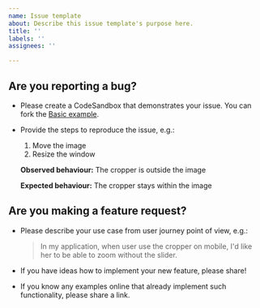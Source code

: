 ```yaml
---
name: Issue template
about: Describe this issue template's purpose here.
title: ''
labels: ''
assignees: ''

---
```


## Are you reporting a bug?

- Please create a CodeSandbox that demonstrates your issue. You can fork the [Basic example](https://codesandbox.io/s/react-easy-crop-v69ly910ql).

- Provide the steps to reproduce the issue, e.g.:

  1.  Move the image
  2.  Resize the window

  **Observed behaviour:** The cropper is outside the image

  **Expected behaviour:** The cropper stays within the image

## Are you making a feature request?

- Please describe your use case from user journey point of view, e.g.:

  > In my application, when user use the cropper on mobile, I'd like her to be able to zoom without the slider.

- If you have ideas how to implement your new feature, please share!

- If you know any examples online that already implement such functionality, please share a link.
